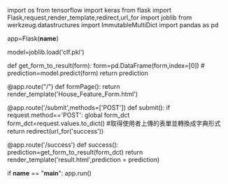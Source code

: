import os
from tensorflow import keras
from flask import Flask,request,render_template,redirect,url_for
import joblib
from werkzeug.datastructures import ImmutableMultiDict
import pandas as pd

app=Flask(__name__)

model=joblib.load('clf.pkl')

def get_form_to_result(form):
    form=pd.DataFrame(form,index=[0]) #
    prediction=model.predict(form)
    return prediction

@app.route("/")
def formPage():
    return render_template('House_Feature_Form.html')


@app.route('/submit',methods=['POST'])
def submit():
    if request.method=='POST':
        global form_dct
        form_dct=request.values.to_dict()   #取得使用者上傳的表單並轉換成字典形式
        return redirect(url_for('success'))

@app.route('/success')
def success():
    prediction=get_form_to_result(form_dct)
    return render_template('result.html',prediction = prediction)

if __name__ == "__main__":
    app.run()
